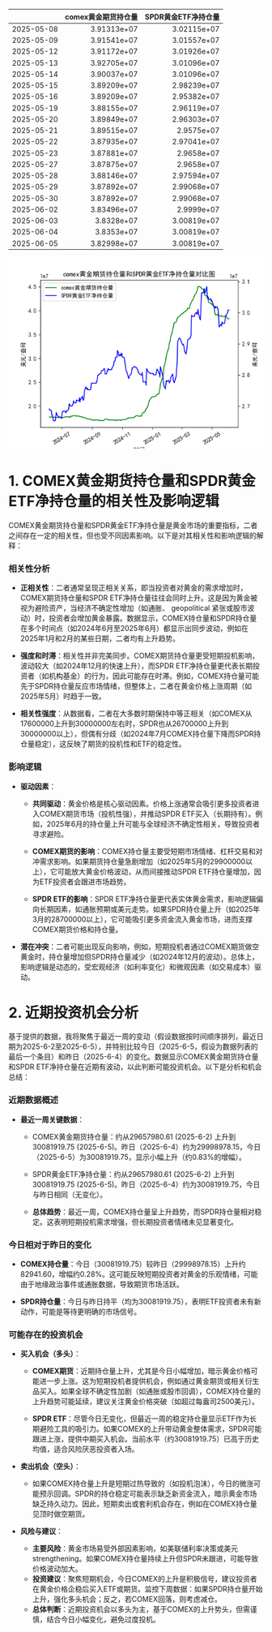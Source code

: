 |            |   comex黄金期货持仓量 |   SPDR黄金ETF净持仓量 |
|:-----------|----------------------:|----------------------:|
| 2025-05-08 |           3.91313e+07 |           3.02115e+07 |
| 2025-05-09 |           3.91541e+07 |           3.01557e+07 |
| 2025-05-12 |           3.91172e+07 |           3.01926e+07 |
| 2025-05-13 |           3.92705e+07 |           3.01096e+07 |
| 2025-05-14 |           3.90037e+07 |           3.01096e+07 |
| 2025-05-15 |           3.89209e+07 |           2.98239e+07 |
| 2025-05-16 |           3.89209e+07 |           2.95382e+07 |
| 2025-05-19 |           3.88155e+07 |           2.96119e+07 |
| 2025-05-20 |           3.89849e+07 |           2.96303e+07 |
| 2025-05-21 |           3.89515e+07 |           2.9575e+07  |
| 2025-05-22 |           3.87935e+07 |           2.97041e+07 |
| 2025-05-23 |           3.87881e+07 |           2.9658e+07  |
| 2025-05-27 |           3.87875e+07 |           2.9658e+07  |
| 2025-05-28 |           3.88146e+07 |           2.97594e+07 |
| 2025-05-29 |           3.87892e+07 |           2.99068e+07 |
| 2025-05-30 |           3.87892e+07 |           2.99068e+07 |
| 2025-06-02 |           3.83496e+07 |           2.9999e+07  |
| 2025-06-03 |           3.8328e+07  |           3.00819e+07 |
| 2025-06-04 |           3.8353e+07  |           3.00819e+07 |
| 2025-06-05 |           3.82998e+07 |           3.00819e+07 |

![图](comex_gold_SPDR.png)

# 1. COMEX黄金期货持仓量和SPDR黄金ETF净持仓量的相关性及影响逻辑

COMEX黄金期货持仓量和SPDR黄金ETF净持仓量是黄金市场的重要指标，二者之间存在一定的相关性，但也受不同因素影响。以下是对其相关性和影响逻辑的解释：

### 相关性分析
- **正相关性**：二者通常呈现正相关关系，即当投资者对黄金的需求增加时，COMEX期货持仓量和SPDR ETF净持仓量往往会同时上升。这是因为黄金被视为避险资产，当经济不确定性增加（如通胀、 geopolitical 紧张或股市波动）时，投资者会增加黄金暴露。数据显示，COMEX持仓量和SPDR持仓量在多个时间点（如2024年6月至2025年6月）都显示出同步波动，例如在2025年1月和2月的某些日期，二者均有上升趋势。
  
- **强度和时滞**：相关性并非完美同步。COMEX期货持仓量更受短期投机影响，波动较大（如2024年12月的快速上升），而SPDR ETF净持仓量更代表长期投资者（如机构基金）的行为，因此可能存在时滞。例如，COMEX持仓量可能先于SPDR持仓量反应市场情绪，但整体上，二者在黄金价格上涨周期（如2025年5月）时趋于一致。

- **相关性强度**：从数据看，二者在大多数时期保持中等正相关（如COMEX从17600000上升到30000000左右时，SPDR也从26700000上升到30000000以上），但偶有分歧（如2024年7月COMEX持仓量下降而SPDR持仓量稳定），这反映了期货的投机性和ETF的稳定性。

### 影响逻辑
- **驱动因素**：
  - **共同驱动**：黄金价格是核心驱动因素。价格上涨通常会吸引更多投资者进入COMEX期货市场（投机性强），并推动SPDR ETF买入（长期持有）。例如，2025年6月的持仓量上升可能与全球经济不确定性相关，导致投资者寻求避险。
  
  - **COMEX期货的影响**：COMEX持仓量主要受短期市场情绪、杠杆交易和对冲需求影响。如果期货持仓量急剧增加（如2025年5月的29900000以上），它可能放大黄金价格波动，从而间接推动SPDR ETF持仓量增加，因为ETF投资者会跟进市场趋势。
  
  - **SPDR ETF的影响**：SPDR ETF净持仓量更代表实体黄金需求，影响逻辑偏向长期因素，如通胀预期或美元走势。如果SPDR持仓量上升（如2025年3月的28700000以上），它可能吸引更多资金流入黄金市场，进而支撑COMEX期货价格和持仓量。
  
- **潜在冲突**：二者可能出现反向影响，例如，短期投机者通过COMEX期货做空黄金时，持仓量增加但SPDR持仓量减少（如2024年12月的波动）。总体上，影响逻辑是动态的，受宏观经济（如利率变化）和微观因素（如交易成本）驱动。

# 2. 近期投资机会分析

基于提供的数据，我将聚焦于最近一周的变动（假设数据按时间顺序排列，最近日期为2025-6-2至2025-6-5），并特别比较今日（2025-6-5，假设为数据列表的最后一个条目）和昨日（2025-6-4）的变化。数据显示COMEX黄金期货持仓量和SPDR ETF净持仓量在近期有波动，以此判断可能投资机会。以下是分析和机会总结：

### 近期数据概述
- **最近一周关键数据**：
  - COMEX黄金期货持仓量：约从29657980.61 (2025-6-2) 上升到30081919.75 (2025-6-5)。昨日（2025-6-4）约为29998978.15，今日（2025-6-5）为30081919.75，显示小幅上升（约0.83%的增幅）。
  - SPDR黄金ETF净持仓量：约从29657980.61 (2025-6-2) 上升到30081919.75 (2025-6-5)。昨日（2025-6-4）约为30081919.75，今日与昨日相同（无变化）。
  
  - **总体趋势**：最近一周，COMEX持仓量呈上升趋势，而SPDR持仓量相对稳定。这表明短期投机需求增强，但长期投资者情绪未见显著变化。

### 今日相对于昨日的变化
- **COMEX持仓量**：今日（30081919.75）较昨日（29998978.15）上升约82941.60，增幅约0.28%。这可能反映短期投资者对黄金的乐观情绪，可能由于地缘政治事件或通胀数据，导致期货市场活跃。
  
- **SPDR持仓量**：今日与昨日持平（均为30081919.75），表明ETF投资者未有新动作，可能是等待更明确的市场信号。

### 可能存在的投资机会
- **买入机会（多头）**：
  - **COMEX期货**：近期持仓量上升，尤其是今日小幅增加，暗示黄金价格可能进一步上涨。这为短期投机者提供机会，例如通过黄金期货或相关衍生品买入。如果全球不确定性加剧（如通胀或股市回调），COMEX持仓量的上升趋势可能延续，建议关注黄金价格突破（如超过每盎司2500美元）。
  
  - **SPDR ETF**：尽管今日无变化，但最近一周的稳定持仓量显示ETF作为长期避险工具的吸引力。如果COMEX的上升带动黄金整体需求，SPDR可能跟进上涨，提供中期买入机会。当前水平（约30081919.75）已高于历史均值，适合风险厌恶投资者入场。

- **卖出机会（空头）**：
  - 如果COMEX持仓量上升是短期过热导致的（如投机泡沫），今日的微涨可能预示回调。SPDR的持仓稳定可能表示缺乏新资金流入，暗示黄金市场缺乏持久动力。因此，短期卖出或套利机会存在，例如在COMEX持仓量见顶时做空期货。
  
- **风险与建议**：
  - **主要风险**：黄金市场易受外部因素影响，如美联储利率决策或美元 strengthening。如果COMEX持仓量持续上升但SPDR未跟进，可能导致价格波动加大。
  - **投资建议**：聚焦短期机会，今日COMEX的上升是积极信号，建议投资者在黄金价格企稳后买入ETF或期货。监控下周数据：如果SPDR持仓量开始上升，强化多头机会；反之，若COMEX回落，则考虑减仓。
  - **总体判断**：近期投资机会以多头为主，基于COMEX的上升势头，但需谨慎，结合今日小幅变化，避免过度投机。
